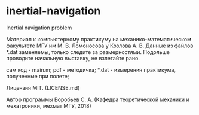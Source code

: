 # inertial-navigation
Inertial navigation problem



Материал к компьютерному практикуму на механико-математическом факультете МГУ им М. В. Ломоносова у Козлова А. В.
Данные из файлов *.dat заменяемы, только следите за размерностями.
Подольше проводите начальную выставку, не взлетайте рано.

сам код - main.m;
pdf - методичка;
*.dat - измерения практикума, полученные при полете;

Лицензия MIT. (LICENSE.md)

Автор программы Воробьев С. А. (Кафедра теоретической механики и мехатроники, мехмат МГУ, 2018)
